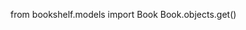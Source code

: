 from bookshelf.models import Book
Book.objects.get()

<!-- <QuerySet [<Book: 1984 (1949) by George Orwell>]> -->